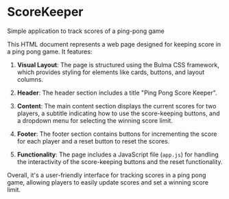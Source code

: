 # ScoreKeeper
Simple application to track scores of a ping-pong game

This HTML document represents a web page designed for keeping score in a ping pong game. It features:

1. **Visual Layout**: The page is structured using the Bulma CSS framework, which provides styling for elements like cards, buttons, and layout columns.

2. **Header**: The header section includes a title "Ping Pong Score Keeper".

3. **Content**: The main content section displays the current scores for two players, a subtitle indicating how to use the score-keeping buttons, and a dropdown menu for selecting the winning score limit.

4. **Footer**: The footer section contains buttons for incrementing the score for each player and a reset button to reset the scores.

5. **Functionality**: The page includes a JavaScript file (`app.js`) for handling the interactivity of the score-keeping buttons and the reset functionality.

Overall, it's a user-friendly interface for tracking scores in a ping pong game, allowing players to easily update scores and set a winning score limit.
